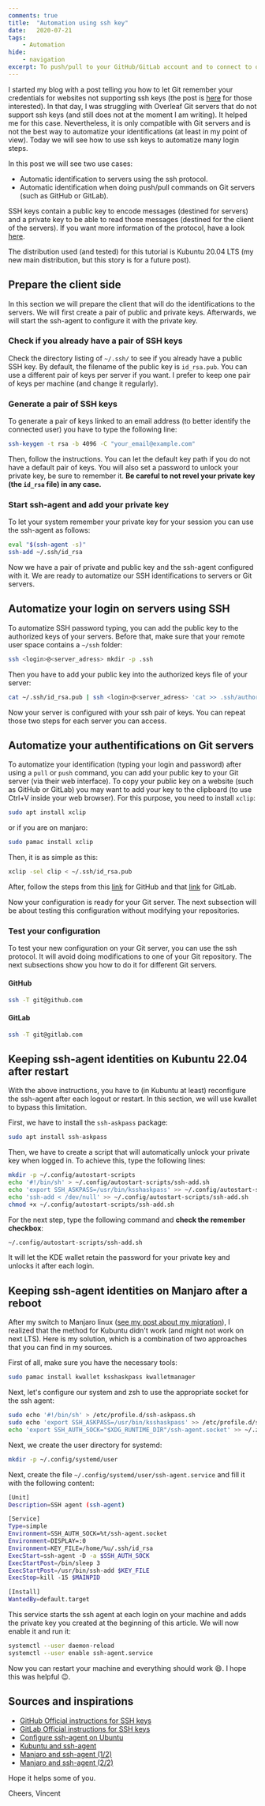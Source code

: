 ```yaml
---
comments: true
title:  "Automation using ssh key"
date:   2020-07-21
tags:
    - Automation
hide:
    - navigation
excerpt: To push/pull to your GitHub/GitLab account and to connect to other remote servers without having to unlock your SSH key every time.
---
```


I started my blog with a post telling you how to let Git remember your credentials for websites not supporting ssh keys (the post is [here](../2019/09-09-save-git-credentials.md) for those interested).
In that day, I was struggling with Overleaf Git servers that do not support ssh keys (and still does not at the moment I am writing).
It helped me for this case.
Nevertheless, it is only compatible with Git servers and is not the best way to automatize your identifications (at least in my point of view).
Today we will see how to use ssh keys to automatize many login steps.

In this post we will see two use cases:

- Automatic identification to servers using the ssh protocol.
- Automatic identification when doing push/pull commands on Git servers (such as GitHub or GitLab).

SSH keys contain a public key to encode messages (destined for servers) and a private key to be able to read those messages (destined for the client of the servers).
If you want more information of the protocol, have a look [here](https://www.ssh.com/ssh/public-key-authentication).

The distribution used (and tested) for this tutorial is Kubuntu 20.04 LTS (my new main distribution, but this story is for a future post).

## Prepare the client side

In this section we will prepare the client that will do the identifications to the servers.
We will first create a pair of public and private keys.
Afterwards, we will start the ssh-agent to configure it with the private key.

### Check if you already have a pair of SSH keys

Check the directory listing of `~/.ssh/` to see if you already have a public SSH key.
By default, the filename of the public key is `id_rsa.pub`.
You can use a different pair of keys per server if you want.
I prefer to keep one pair of keys per machine (and change it regularly).

### Generate a pair of SSH keys

To generate a pair of keys linked to an email address (to better identify the connected user) you have to type the following line:

```bash
ssh-keygen -t rsa -b 4096 -C "your_email@example.com"
```

Then, follow the instructions.
You can let the default key path if you do not have a default pair of keys.
You will also set a password to unlock your private key, be sure to remember it.
**Be careful to not revel your private key (the `id_rsa` file) in any case.**

### Start ssh-agent and add your private key

To let your system remember your private key for your session you can use the ssh-agent as follows:

```bash
eval "$(ssh-agent -s)"
ssh-add ~/.ssh/id_rsa
```

Now we have a pair of private and public key and the ssh-agent configured with it.
We are ready to automatize our SSH identifications to servers or Git servers.

## Automatize your login on servers using SSH

To automatize SSH password typing, you can add the public key to the authorized keys of your servers.
Before that, make sure that your remote user space contains a `~/ssh` folder:

```bash
ssh <login>@<server_adress> mkdir -p .ssh
```

Then you have to add your public key into the authorized keys file of your server:

```bash
cat ~/.ssh/id_rsa.pub | ssh <login>@<server_adress> 'cat >> .ssh/authorized_keys'
```

Now your server is configured with your ssh pair of keys.
You can repeat those two steps for each server you can access.

## Automatize your authentifications on Git servers

To automatize your identification (typing your login and password) after using a `pull` or `push` command, you can add your public key to your Git server (via their web interface).
To copy your public key on a website (such as GitHub or GitLab) you may want to add your key to the clipboard (to use Ctrl+V inside your web browser).
For this purpose, you need to install `xclip`:

```bash
sudo apt install xclip
```

or if you are on manjaro:

```bash
sudo pamac install xclip
```

Then, it is as simple as this:

```bash
xclip -sel clip < ~/.ssh/id_rsa.pub
```

After, follow the steps from this [link](https://help.github.com/en/github/authenticating-to-github/adding-a-new-ssh-key-to-your-github-account) for GitHub and that [link](https://docs.gitlab.com/ee/ssh/#add-an-ssh-key-to-your-gitlab-account) for GitLab.

Now your configuration is ready for your Git server.
The next subsection will be about testing this configuration without modifying your repositories.

### Test your configuration

To test your new configuration on your Git server, you can use the ssh protocol.
It will avoid doing modifications to one of your Git repository.
The next subsections show you how to do it for different Git servers.

#### GitHub

```bash
ssh -T git@github.com
```

#### GitLab

```bash
ssh -T git@gitlab.com
```

## Keeping ssh-agent identities on Kubuntu 22.04 after restart

With the above instructions, you have to (in Kubuntu at least) reconfigure the ssh-agent after each logout or restart.
In this section, we will use kwallet to bypass this limitation.

First, we have to install the `ssh-askpass` package:

```bash
sudo apt install ssh-askpass
```

Then, we have to create a script that will automatically unlock your private key when logged in.
To achieve this, type the following lines:

```bash
mkdir -p ~/.config/autostart-scripts
echo '#!/bin/sh' > ~/.config/autostart-scripts/ssh-add.sh
echo 'export SSH_ASKPASS=/usr/bin/ksshaskpass' >> ~/.config/autostart-scripts/ssh-add.sh
echo 'ssh-add < /dev/null' >> ~/.config/autostart-scripts/ssh-add.sh
chmod +x ~/.config/autostart-scripts/ssh-add.sh
```

For the next step, type the following command and **check the remember checkbox**:

```bash
~/.config/autostart-scripts/ssh-add.sh
```

It will let the KDE wallet retain the password for your private key and unlocks it after each login.

## Keeping ssh-agent identities on Manjaro after a reboot

After my switch to Manjaro linux ([see my post about my migration](../2022/09-01-my-switch-to-manjaro.md)), I realized that the method for Kubuntu didn't work (and might not work on next LTS). Here is my solution, which is a combination of two approaches that you can find in my sources.

First of all, make sure you have the necessary tools:

```bash
sudo pamac install kwallet ksshaskpass kwalletmanager
```

Next, let's configure our system and zsh to use the appropriate socket for the ssh agent:

```bash
sudo echo '#!/bin/sh' > /etc/profile.d/ssh-askpass.sh
sudo echo 'export SSH_ASKPASS=/usr/bin/ksshaskpass' >> /etc/profile.d/ssh-askpass.sh
echo 'export SSH_AUTH_SOCK="$XDG_RUNTIME_DIR"/ssh-agent.socket' >> ~/.zshrc
```

Next, we create the user directory for systemd:

```bash
mkdir -p ~/.config/systemd/user
```

Next, create the file `~/.config/systemd/user/ssh-agent.service` and fill it with the following content:

```bash
[Unit]
Description=SSH agent (ssh-agent)

[Service]
Type=simple
Environment=SSH_AUTH_SOCK=%t/ssh-agent.socket
Environment=DISPLAY=:0
Environment=KEY_FILE=/home/%u/.ssh/id_rsa
ExecStart=ssh-agent -D -a $SSH_AUTH_SOCK
ExecStartPost=/bin/sleep 3
ExecStartPost=/usr/bin/ssh-add $KEY_FILE
ExecStop=kill -15 $MAINPID

[Install]
WantedBy=default.target
```

This service starts the ssh agent at each login on your machine and adds the private key you created at the beginning of this article.
We will now enable it and run it:

```bash
systemctl --user daemon-reload
systemctl --user enable ssh-agent.service
```

Now you can restart your machine and everything should work 😄. I hope this was helpful 😉.

## Sources and inspirations

- [GitHub Official instructions for SSH keys](https://help.github.com/en/github/authenticating-to-github)
- [GitLab Official instructions for SSH keys](https://docs.gitlab.com/ee/user/ssh.html)
- [Configure ssh-agent on Ubuntu](http://www.linuxproblem.org/art_9.html)
- [Kubuntu and ssh-agent](https://wiki.csnu.org/index.php/Kubuntu_/_KDE_:_login_ssh_automatique_par_cl%C3%A9)
- [Manjaro and ssh-agent (1/2)](https://forum.manjaro.org/t/configuring-ssh-agent-to-autostart-and-automatically-add-ssh-keys-to-it/99715)
- [Manjaro and ssh-agent (2/2)](https://forum.manjaro.org/t/howto-use-kwallet-as-a-login-keychain-for-storing-ssh-key-passphrases-on-kde/7088)

Hope it helps some of you.

Cheers, Vincent
